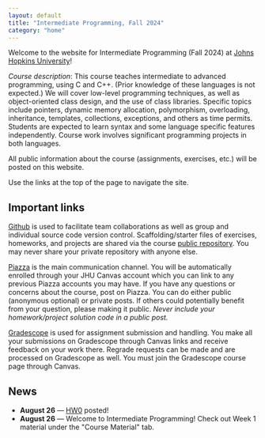 ```yaml
---
layout: default
title: "Intermediate Programming, Fall 2024"
category: "home"
---
```


Welcome to the website for Intermediate Programming (Fall 2024) at
<a class="external" target="_blank" href="https://www.jhu.edu/">Johns Hopkins University</a>!

*Course description*: This course teaches intermediate to advanced
programming, using C and C++. (Prior knowledge of these languages is not
expected.) We will cover low-level programming techniques, as well as
object-oriented class design, and the use of class libraries. Specific
topics include pointers, dynamic memory allocation, polymorphism,
overloading, inheritance, templates, collections, exceptions, and others
as time permits. Students are expected to learn syntax and some language
specific features independently. Course work involves significant
programming projects in both languages.

All public information about the course (assignments, exercises, etc.) will
be posted on this website.

Use the links at the top of the page to navigate the site.

## Important links

<a class="external" target="_blank" href="https://github.com">Github</a> is used to facilitate
team collaborations as well as group and individual
source code version control. Scaffolding/starter files of
exercises, homeworks, and projects are shared via the course
<a class="external" target="_blank" href="https://github.com/jhu-ip/cs220-f24-public">public repository</a>.
You may never share your private repository with anyone else.

<a class="external" target="_blank" href="https://piazza.com/jhu/fall2024/601220fa24/home">Piazza</a> is
the main communication channel. You will be automatically enrolled through your JHU Canvas account which you can link to any previous Piazza accounts you may have. If you have any questions or concerns about the course,
post on Piazza. You can do either public (anonymous optional) or private posts. If others could potentially benefit from your question,
please making it public. *Never include your homework/project solution
code in a public post.*

<a class="external" target="_blank"
href="https://www.gradescope.com/">Gradescope</a> is used for
assignment submission and handling. You make all your submissions on
Gradescope through Canvas links and receive feedback on your work
there. Regrade requests can be made and are processed on Gradescope as
well. You must join the Gradescope course page through Canvas.

## News

<!--
* **April 12th** — [Final Project](assign/final) posted!
* **April 5th** — [Homework 7](assign/hw7) posted!
* **March 29th** — [Homework 6](https://www.gradescope.com/courses/701550/assignments/4292377/) posted!
* **March 15th** — [HW5](assign/hw5) posted!
* **February 27th** — [Midterm Project](assign/midterm) posted!
* **February 23rd** — [HW4](https://www.gradescope.com/courses/701550/assignments/4148605/) posted!
* **February 16th** — [HW3](assign/hw3) posted!
* **February 9th** — [HW2](https://www.gradescope.com/courses/701550/assignments/4077691/) posted!
* **February 1st** — [HW1](assign/hw1) posted!
-->
* **August 26** — [HW0](assign/hw0) posted!
* **August 26** — Welcome to Intermediate Programming! Check out Week 1 material under the "Course Material" tab. 
